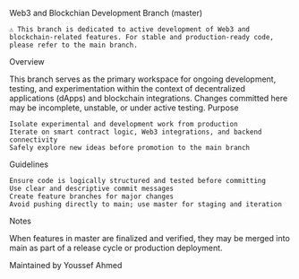 Web3 and Blockchian Development Branch (master)

    ⚠️ This branch is dedicated to active development of Web3 and blockchain-related features. For stable and production-ready code, please refer to the main branch.

Overview

This branch serves as the primary workspace for ongoing development, testing, and experimentation within the context of decentralized applications (dApps) and blockchain integrations.
Changes committed here may be incomplete, unstable, or under active testing.
Purpose

    Isolate experimental and development work from production
    Iterate on smart contract logic, Web3 integrations, and backend connectivity
    Safely explore new ideas before promotion to the main branch

Guidelines

    Ensure code is logically structured and tested before committing
    Use clear and descriptive commit messages
    Create feature branches for major changes
    Avoid pushing directly to main; use master for staging and iteration

Notes

When features in master are finalized and verified, they may be merged into main as part of a release cycle or production deployment.

Maintained by Youssef Ahmed